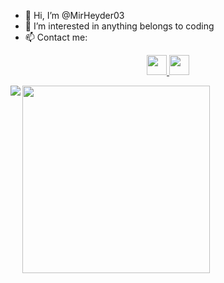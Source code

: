 - 👋 Hi, I’m @MirHeyder03
- 👀 I’m interested in anything belongs to coding
- 📫 Contact me:
<p align="center">
<a href="https://www.linkedin.com/in/mirheyd%C9%99r-y%C9%99hyayev-2aa8b0234/">
  <img color="white" width="32px" src="https://cdn.jsdelivr.net/npm/simple-icons@v6/icons/linkedin.svg" />
</a> 
<a href="https://t.me/MirHeyder03">
  <img  width="32px" src="https://cdn.jsdelivr.net/npm/simple-icons@v6/icons/telegram.svg" />
</p>


<!-- ![Top Langs](https://github-readme-stats.vercel.app/api/top-langs/?username=MirHeyder03&theme=radical)      ![MirHeyder03's GitHub stats](https://github-readme-stats.vercel.app/api?username=MirHeyder03&show_icons=true&theme=radical)

 -->

 
<img align="left"  src="https://github-readme-stats.vercel.app/api/top-langs/?username=MirHeyder03&theme=radical"/>

<img align="center" height="300px" src="https://github-readme-stats.vercel.app/api?username=MirHeyder03&show_icons=true&theme=radical"/>